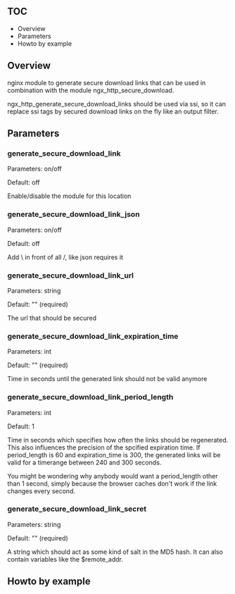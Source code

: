 ## TOC ##

* Overview
* Parameters
* Howto by example

## Overview ##

nginx module to generate secure download links that can be used in combination with the module ngx_http_secure_download. 

ngx_http_generate_secure_download_links should be used via ssi, so it can replace ssi tags by secured download links on the fly like an output filter.

## Parameters ##

### generate_secure_download_link ###

Parameters: on/off

Default: off

Enable/disable the module for this location

### generate_secure_download_link_json ###

Parameters: on/off

Default: off

Add \ in front of all /, like json requires it

### generate_secure_download_link_url ###

Parameters: string

Default: "" \(required\)

The url that should be secured

### generate_secure_download_link_expiration_time ###

Parameters: int

Default: "" \(required\)

Time in seconds until the generated link should not be valid anymore

### generate_secure_download_link_period_length ###

Parameters: int

Default: 1

Time in seconds which specifies how often the links should be regenerated. This also influences the precision of the spcified expiration time. If period_length is 60 and expiration_time is 300, the generated links will be valid for a timerange between 240 and 300 seconds.

You might be wondering why anybody would want a period_length other than 1 second, simply because the browser caches don't work if the link changes every second.

### generate_secure_download_link_secret ###

Parameters: string

Default: "" \(required\)

A string which should act as some kind of salt in the MD5 hash. It can also contain variables like the $remote_addr.

## Howto by example ##